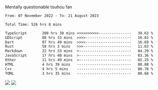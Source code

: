 Mentally questionable touhou fan



<!--START_SECTION:waka-->

```txt
From: 07 November 2022 - To: 21 August 2023

Total Time: 526 hrs 8 mins

TypeScript       208 hrs 30 mins >>>>>>>>>>---------------   39.63 %
GDScript         88 hrs 33 mins  >>>>---------------------   16.83 %
Dart             87 hrs 49 mins  >>>>---------------------   16.69 %
Rust             58 hrs 3 mins   >>>----------------------   11.03 %
Markdown         22 hrs 33 mins  >------------------------   04.29 %
JavaScript       17 hrs 40 mins  >------------------------   03.36 %
Other            11 hrs 49 mins  >------------------------   02.25 %
HTML             4 hrs 39 mins   -------------------------   00.88 %
C++              4 hrs 5 mins    -------------------------   00.78 %
TOML             3 hrs 35 mins   -------------------------   00.68 %
```

<!--END_SECTION:waka-->

![](https://posei.me/horse_going_hard.gif)
![](https://posei.me/horse_going_hard.gif)
